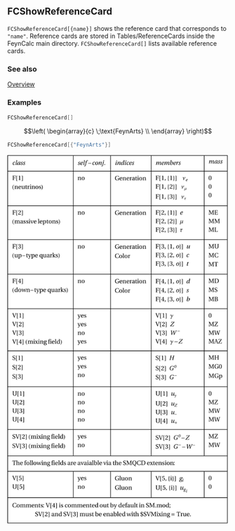 ## FCShowReferenceCard

`FCShowReferenceCard[{name}]`  shows the reference card that corresponds to `"name"`. Reference cards are stored in Tables/ReferenceCards inside the FeynCalc main directory. `FCShowReferenceCard[]` lists available reference cards.

### See also

[Overview](Extra/FeynCalc.md)

### Examples

```mathematica
FCShowReferenceCard[]
```

$$\left(
\begin{array}{c}
 \;\text{FeynArts} \\
\end{array}
\right)$$

```mathematica
FCShowReferenceCard[{"FeynArts"}]
```

![1srqg00tuwkkz](img/1srqg00tuwkkz.svg)
